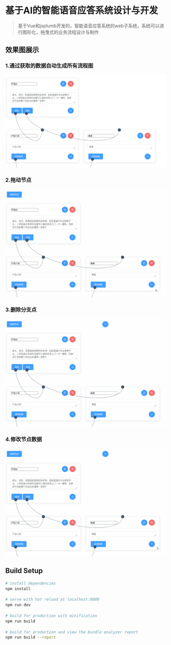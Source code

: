 # 基于AI的智能语音应答系统设计与开发

> 基于Vue和jsplumb开发的，智能语音应答系统的web子系统，系统可以进行图形化，拖曳式的业务流程设计与制作

## 效果图展示

### 1.通过获取的数据自动生成所有流程图

![通过获取的数据自动生成所有流程图](https://raw.githubusercontent.com/Duangi/FlowChart/master/README.assets/%E9%80%9A%E8%BF%87%E8%8E%B7%E5%8F%96%E7%9A%84%E6%95%B0%E6%8D%AE%E8%87%AA%E5%8A%A8%E7%94%9F%E6%88%90%E6%89%80%E6%9C%89%E6%B5%81%E7%A8%8B%E5%9B%BE.png)

### 2.拖动节点

![拖动节点](https://raw.githubusercontent.com/Duangi/FlowChart/master/README.assets/%E6%8B%96%E5%8A%A8%E8%8A%82%E7%82%B9.gif)

### 3.删除分支点

![删除节点](https://raw.githubusercontent.com/Duangi/FlowChart/master/README.assets/%E5%88%A0%E9%99%A4%E8%8A%82%E7%82%B9.gif)

### 4.修改节点数据

![修改节点数据](https://raw.githubusercontent.com/Duangi/FlowChart/master/README.assets/%E4%BF%AE%E6%94%B9%E8%8A%82%E7%82%B9%E6%95%B0%E6%8D%AE.gif)

## Build Setup

``` bash
# install dependencies
npm install

# serve with hot reload at localhost:8080
npm run dev

# build for production with minification
npm run build

# build for production and view the bundle analyzer report
npm run build --report
```



